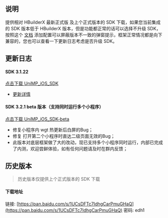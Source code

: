 ## 说明

提供相对 HBuilderX 最新正式版 及上个正式版本的 SDK 下载，如果您当前集成的 SDK 版本低于 HBuilderX 版本，但是功能都正常的话可以选择不升级 SDK，按照这个 [文档](https://ask.dcloud.net.cn/article/35627) 添加配置可以屏蔽版本不一致的弹窗提示，框架正常情况都是向下兼容的，您也可以查看一下更新日志考虑是否升级 SDK。

## 更新日志

#### SDK 3.1.22
[点击下载 UniMP_iOS_SDK](https://download.dcloud.net.cn/unimpsdk/UniMPSDK_iOS@3.1.22.zip)

+ [更新详情](https://download1.dcloud.net.cn/hbuilderx/changelog/3.1.22.20210709.html)


#### SDK 3.2.1 beta 版本（支持同时运行多个小程序）
[点击下载 UniMP_iOS_SDK-beta](https://download.dcloud.net.cn/unimpsdk/UniMPSDK_iOS@3.2.1-beta.zip)

+ 修复小程序内 wgt 热更新后白屏的Bug；
+ 修复 打开第二个小程序时直达二级页面无效的Bug；
+ 此版本对底层框架做了大的改动，现已支持多个小程序同时运行，内部已完成了内测，欢迎尝鲜体验，如有任何问题请及时在群内反馈；

## 历史版本
> 历史版本仅提供上个正式版本的 SDK 下载

#### 下载地址
链接: [https://pan.baidu.com/s/1UCsDFTc7IdhgCarPmuGHaQ](https://pan.baidu.com/s/1UCsDFTc7IdhgCarPmuGHaQ)  密码: edh1
